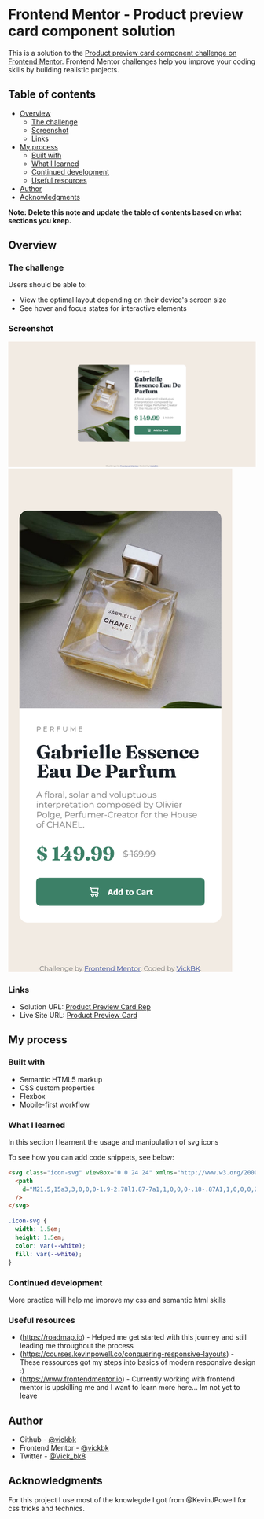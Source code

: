 # Frontend Mentor - Product preview card component solution

This is a solution to the [Product preview card component challenge on Frontend Mentor](https://www.frontendmentor.io/challenges/product-preview-card-component-GO7UmttRfa). Frontend Mentor challenges help you improve your coding skills by building realistic projects.

## Table of contents

- [Overview](#overview)
  - [The challenge](#the-challenge)
  - [Screenshot](#screenshot)
  - [Links](#links)
- [My process](#my-process)
  - [Built with](#built-with)
  - [What I learned](#what-i-learned)
  - [Continued development](#continued-development)
  - [Useful resources](#useful-resources)
- [Author](#author)
- [Acknowledgments](#acknowledgments)

**Note: Delete this note and update the table of contents based on what sections you keep.**

## Overview

### The challenge

Users should be able to:

- View the optimal layout depending on their device's screen size
- See hover and focus states for interactive elements

### Screenshot

![](./design/Frontend-Mentor-Product-preview-card-component%20-%20Desktop.png)
![](./design/Frontend-Mentor-Product-preview-card-component%20-%20Mobile.png)

### Links

- Solution URL: [Product Preview Card Rep](https://github.com/vickbk/vickbk.github.io/tree/main/frontendmentor/product-preview-card-component-main)
- Live Site URL: [Product Preview Card](https://vickbk.github.io/frontendmentor/product-preview-card-component-main/)

## My process

### Built with

- Semantic HTML5 markup
- CSS custom properties
- Flexbox
- Mobile-first workflow

### What I learned

In this section I learnent the usage and manipulation of svg icons

To see how you can add code snippets, see below:

```html
<svg class="icon-svg" viewBox="0 0 24 24" xmlns="http://www.w3.org/2000/svg">
  <path
    d="M21.5,15a3,3,0,0,0-1.9-2.78l1.87-7a1,1,0,0,0-.18-.87A1,1,0,0,0,20.5,4H6.8L6.47,2.74A1,1,0,0,0,5.5,2h-2V4H4.73l2.48,9.26a1,1,0,0,0,1,.74H18.5a1,1,0,0,1,0,2H5.5a1,1,0,0,0,0,2H6.68a3,3,0,1,0,5.64,0h2.36a3,3,0,1,0,5.82,1,2.94,2.94,0,0,0-.4-1.47A3,3,0,0,0,21.5,15Zm-3.91-3H9L7.34,6H19.2ZM9.5,20a1,1,0,1,1,1-1A1,1,0,0,1,9.5,20Zm8,0a1,1,0,1,1,1-1A1,1,0,0,1,17.5,20Z"
  />
</svg>
```

```css
.icon-svg {
  width: 1.5em;
  height: 1.5em;
  color: var(--white);
  fill: var(--white);
}
```

### Continued development

More practice will help me improve my css and semantic html skills

### Useful resources

- (https://roadmap.io) - Helped me get started with this journey and still leading me throughout the process
- (https://courses.kevinpowell.co/conquering-responsive-layouts) - These ressources got my steps into basics of modern responsive design :)
- (https://www.frontendmentor.io) - Currently working with frontend mentor is upskilling me and I want to learn more here... Im not yet to leave

## Author

- Github - [@vickbk](https://github.com/vickbk)
- Frontend Mentor - [@vickbk](https://www.frontendmentor.io/profile/vickbk)
- Twitter - [@Vick_bk8](https://x.com/Vick_bk8)

## Acknowledgments

For this project I use most of the knowlegde I got from @KevinJPowell for css tricks and technics.
